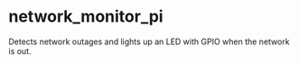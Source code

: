 # network_monitor_pi
Detects network outages and lights up an LED with GPIO when the network is out.
